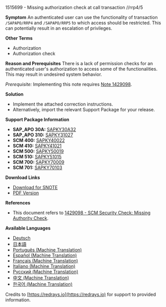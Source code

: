 1515699 - Missing authorization check at call transaction //rrp4/5

**Symptom**
An authenticated user can use the functionality of transaction `/SAPAPO/RRP4` and `/SAPAPO/RRP5` to which access should be restricted. This can potentially result in an escalation of privileges.

**Other Terms**
- Authorization
- Authorization check

**Reason and Prerequisites**
There is a lack of permission checks for an authenticated user's authorization to access some of the functionalities. This may result in undesired system behavior.

*Prerequisite:* Implementing this note requires [Note 1429098](https://me.sap.com/notes/1429098).

**Solution**
- Implement the attached correction instructions.
- Alternatively, import the relevant Support Package for your release.

**Support Package Information**
- **SAP_APO 30A:** [SAPKY30A32](https://me.sap.com/supportpackage/SAPKY30A32)
- **SAP_APO 310:** [SAPKY31027](https://me.sap.com/supportpackage/SAPKY31027)
- **SCM 400:** [SAPKY40022](https://me.sap.com/supportpackage/SAPKY40022)
- **SCM 410:** [SAPKY41021](https://me.sap.com/supportpackage/SAPKY41021)
- **SCM 500:** [SAPKY50019](https://me.sap.com/supportpackage/SAPKY50019)
- **SCM 510:** [SAPKY51015](https://me.sap.com/supportpackage/SAPKY51015)
- **SCM 700:** [SAPKY70009](https://me.sap.com/supportpackage/SAPKY70009)
- **SCM 701:** [SAPKY70103](https://me.sap.com/supportpackage/SAPKY70103)

**Download Links**
- [Download for SNOTE](https://notesdownloads.sap.com/note/0040000008985152017)
- [PDF Version](https://me.sap.com/sap/support/sfm/notes/print/0001515699?language=en-US&token=318A6DC748AFAD51406089AC4EA55A48)

**References**
- This document refers to [1429098 - SCM Security Check: Missing Authority Check](https://me.sap.com/notes/1429098).

**Available Languages**
- [Deutsch](https://me.sap.com/notes/0001515699/D)
- [日本語](https://me.sap.com/notes/0001515699/J)
- [Português (Machine Translation)](https://me.sap.com/notes/0001515699/P)
- [Español (Machine Translation)](https://me.sap.com/notes/0001515699/S)
- [Français (Machine Translation)](https://me.sap.com/notes/0001515699/F)
- [Italiano (Machine Translation)](https://me.sap.com/notes/0001515699/I)
- [Русский (Machine Translation)](https://me.sap.com/notes/0001515699/R)
- [中文 (Machine Translation)](https://me.sap.com/notes/0001515699/1)
- [한국어 (Machine Translation)](https://me.sap.com/notes/0001515699/3)

Credits to [https://redrays.io](https://redrays.io) for support to provided information.